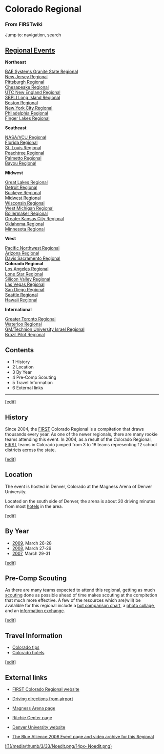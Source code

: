 # Colorado Regional

### From FIRSTwiki

Jump to: navigation, search

[Regional Events](Index_of_Regionals "Index of Regionals" )  
---  
  
**Northeast**  

[BAE Systems Granite State
Regional](BAE_Systems_Granite_State_Regional "BAE Systems Granite
State Regional" )  
[New Jersey Regional](New_Jersey_Regional "New Jersey Regional" )  
[Pittsburgh Regional](Pittsburgh_Regional "Pittsburgh Regional" )  
[Chesapeake Regional](Chesapeake_Regional "Chesapeake Regional" )  
[UTC New England Regional](UTC_New_England_Regional "UTC New
England Regional" )  
[SBPLI Long Island Regional](SBPLI_Long_Island_Regional "SBPLI Long
Island Regional" )  
[Boston Regional](Boston_Regional "Boston Regional" )  
[New York City Regional](New_York_City_Regional "New York City
Regional" )  
[Philadelphia Regional](Philadelphia_Regional "Philadelphia
Regional" )  
[Finger Lakes Regional](Finger_Lakes_Regional "Finger Lakes
Regional" )  

**Southeast**  

[NASA/VCU Regional](NASA/VCU_Regional "NASA/VCU Regional" )  
[Florida Regional](Florida_Regional "Florida Regional" )  
[St. Louis Regional](St._Louis_Regional "St. Louis Regional" )  
[Peachtree Regional](Peachtree_Regional "Peachtree Regional" )  
[Palmetto Regional](Palmetto_Regional "Palmetto Regional" )  
[Bayou Regional](Bayou_Regional "Bayou Regional" )  

**Midwest**  

[Great Lakes Regional](Great_Lakes_Regional "Great Lakes Regional"
)  
[Detroit Regional](Detroit_Regional "Detroit Regional" )  
[Buckeye Regional](Buckeye_Regional "Buckeye Regional" )  
[Midwest Regional](Midwest_Regional "Midwest Regional" )  
[Wisconsin Regional](Wisconsin_Regional "Wisconsin Regional" )  
[West Michigan Regional](West_Michigan_Regional "West Michigan
Regional" )  
[Boilermaker Regional](Boilermaker_Regional "Boilermaker Regional"
)  
[Greater Kansas City Regional](Greater_Kansas_City_Regional
"Greater Kansas City Regional" )  
[Oklahoma Regional](Oklahoma_Regional "Oklahoma Regional" )  
[Minnesota Regional](Minnesota_Regional "Minnesota Regional" )  

**West**  

[Pacific Northwest Regional](Pacific_Northwest_Regional "Pacific
Northwest Regional" )  
[Arizona Regional](Arizona_Regional "Arizona Regional" )  
[Davis Sacramento Regional](Davis_Sacramento_Regional "Davis
Sacramento Regional" )  
**Colorado Regional**  
[Los Angeles Regional](Los_Angeles_Regional "Los Angeles Regional"
)  
[Lone Star Regional](Lone_Star_Regional "Lone Star Regional" )  
[Silicon Valley Regional](Silicon_Valley_Regional "Silicon Valley
Regional" )  
[Las Vegas Regional](Las_Vegas_Regional "Las Vegas Regional" )  
[San Diego Regional](San_Diego_Regional "San Diego Regional" )  
[Seattle Regional](Seattle_Regional "Seattle Regional" )  
[Hawaii Regional](Hawaii_Regional "Hawaii Regional" )  

**International**  

[Greater Toronto Regional](Greater_Toronto_Regional "Greater
Toronto Regional" )  
[Waterloo Regional](Waterloo_Regional "Waterloo Regional" )  
[GM/Technion University Israel
Regional](GM/Technion_University_Israel_Regional "GM/Technion
University Israel Regional" )  
[Brazil Pilot Regional](Brazil_Pilot_Regional "Brazil Pilot
Regional" )  
  
  
  

## Contents

  * 1 History
  * 2 Location
  * 3 By Year
  * 4 Pre-Comp Scouting
  * 5 Travel Information
  * 6 External links  
---  
  
[[edit](/index.php?title=Colorado_Regional&action=edit&section=1 "Edit
section: History" )]

##  History

Since 2004, the [FIRST](first) Colorado Regional is a
compitetion that draws thousands every year. As one of the newer regionals,
there are many rookie teams attending this event. In 2004, as a result of the
Colorado Regional, [FIRST](first) teams in Colorado jumped
from 3 to 18 teams representing 12 school districts across the state.

[[edit](/index.php?title=Colorado_Regional&action=edit&section=2 "Edit
section: Location" )]

##  Location

The event is hosted in Denver, Colorado at the Magness Arena of Denver
University.

Located on the south side of Denver, the arena is about 20 driving minutes
from most [hotels](Colorado_hotels "Colorado hotels" ) in the area.

[[edit](/index.php?title=Colorado_Regional&action=edit&section=3 "Edit
section: By Year" )]

##  By Year

  * [2009](/index.php?title=Colorado_Regional_%282009%29&action=edit "Colorado Regional \(2009\)" ), March 26-28 
  * [2008](/index.php?title=Colorado_Regional_%282008%29&action=edit "Colorado Regional \(2008\)" ), March 27-29 
  * [2007](Colorado_Regional_%282007%29 "Colorado Regional \(2007\)" ), March 29-31 

[[edit](/index.php?title=Colorado_Regional&action=edit&section=4 "Edit
section: Pre-Comp Scouting" )]

##  Pre-Comp Scouting

As there are many teams expected to attend this regional, getting as much
[scouting](Scouting "Scouting" ) done as possible ahead of time
makes scouting at the compitetion that much more effective. A few of the
resources which are(will) be avalalible for this regional include a [bot
comparison chart](/index.php?title=Colorado_bot_chart&action=edit "Colorado
bot chart" ), a [photo collage](/index.php?title=Colorado_bot_pics&action=edit
"Colorado bot pics" ), and an [information
exchange](Colorado_information_exchange "Colorado information
exchange" ).

[[edit](/index.php?title=Colorado_Regional&action=edit&section=5 "Edit
section: Travel Information" )]

##  Travel Information

  * [Colorado tips](Colorado_tips "Colorado tips" )
  * [Colorado hotels](Colorado_hotels "Colorado hotels" )

[[edit](/index.php?title=Colorado_Regional&action=edit&section=6 "Edit
section: External links" )]

##  External links

  * [FIRST Colorado Regional website](http://www.coloradofirst.org/ "http://www.coloradofirst.org/" )
  * [Driving directions from airport](http://www.du.edu/maps/city.html "http://www.du.edu/maps/city.html" )
  * [Magness Arena page](http://www.du.edu/events/venuepopMagness.html "http://www.du.edu/events/venuepopMagness.html" )
  * [Ritchie Center page](http://www.du.edu/events/tourRitchieCenter.html "http://www.du.edu/events/tourRitchieCenter.html" )
  * [Denver University website](http://www.du.edu/ "http://www.du.edu/" )

  

  * [The Blue Allience 2008 Event page and video archive for this Regional](http://www.thebluealliance.net/tbatv/event.php?eventid=168 "http://www.thebluealliance.net/tbatv/event.php?eventid=168" )

[![](/media/thumb/3/33/Noedit.png/14px-
Noedit.png)](Image:Noedit.png "" )

